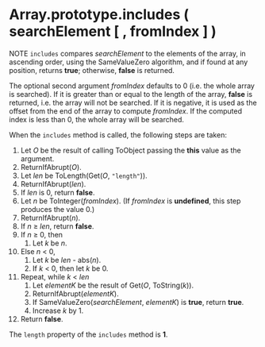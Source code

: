 # Array.prototype.includes ( searchElement [ , fromIndex ] )

NOTE `includes` compares _searchElement_ to the elements of the array, in ascending order, using the SameValueZero algorithm, and if found at any position, returns **true**; otherwise, **false** is returned.

The optional second argument _fromIndex_ defaults to 0 (i.e. the whole array is searched). If it is greater than or equal to the length of the array, **false** is returned, i.e. the array will not be searched. If it is negative, it is used as the offset from the end of the array to compute _fromIndex_. If the computed index is less than 0, the whole array will be searched.

When the `includes` method is called, the following steps are taken:

1. Let _O_ be the result of calling ToObject passing the **this** value as the argument.
1. ReturnIfAbrupt(_O_).
1. Let _len_ be ToLength(Get(_O_, `"length"`)).
1. ReturnIfAbrupt(_len_).
1. If _len_ is 0, return **false**.
1. Let _n_ be ToInteger(_fromIndex_). (If _fromIndex_ is **undefined**, this step produces the value 0.)
1. ReturnIfAbrupt(_n_).
1. If _n_ ≥ _len_, return **false**.
1. If _n_ ≥ 0, then
    1. Let _k_ be _n_.
1. Else _n_ < 0,
    1. Let _k_ be _len_ - abs(_n_).
    1. If _k_ < 0, then let _k_ be 0.
1. Repeat, while _k_ < _len_
    1. Let _elementK_ be the result of Get(_O_, ToString(_k_)).
    1. ReturnIfAbrupt(_elementK_).
    1. If SameValueZero(_searchElement_, _elementK_) is **true**, return **true**.
    1. Increase _k_ by 1.
1. Return **false**.

The `length` property of the `includes` method is **1**.
